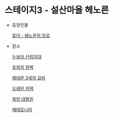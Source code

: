 # 스테이지3 - 설산마을 헤노른

- 등장인물
    
    [뚱이 - 헤노른의 장로](../%E1%84%8F%E1%85%A2%E1%84%85%E1%85%B5%E1%86%A8%E1%84%90%E1%85%A5(%E1%84%80%E1%85%AE)%20d09cc78b6279468ca27e5db6fbbf530e/%E1%84%84%E1%85%AE%E1%86%BC%E1%84%8B%E1%85%B5%20-%20%E1%84%92%E1%85%A6%E1%84%82%E1%85%A9%E1%84%85%E1%85%B3%E1%86%AB%E1%84%8B%E1%85%B4%20%E1%84%8C%E1%85%A1%E1%86%BC%E1%84%85%E1%85%A9%200f2b38443bbd484c9f6997c9b6b71446.md)
    
- 장소
    
    [눈보라 산림지대](%E1%84%89%E1%85%B3%E1%84%90%E1%85%A6%E1%84%8B%E1%85%B5%E1%84%8C%E1%85%B53%20-%20%E1%84%89%E1%85%A5%E1%86%AF%E1%84%89%E1%85%A1%E1%86%AB%E1%84%86%E1%85%A1%E1%84%8B%E1%85%B3%E1%86%AF%20%E1%84%92%E1%85%A6%E1%84%82%E1%85%A9%E1%84%85%E1%85%B3%E1%86%AB%207de097286cfc479f8a63191d3d6a4f87/%E1%84%82%E1%85%AE%E1%86%AB%E1%84%87%E1%85%A9%E1%84%85%E1%85%A1%20%E1%84%89%E1%85%A1%E1%86%AB%E1%84%85%E1%85%B5%E1%86%B7%E1%84%8C%E1%85%B5%E1%84%83%E1%85%A2%20b4ca0a172e654c16aa003371b7334297.md)
    
    [후회의 절벽](%E1%84%89%E1%85%B3%E1%84%90%E1%85%A6%E1%84%8B%E1%85%B5%E1%84%8C%E1%85%B53%20-%20%E1%84%89%E1%85%A5%E1%86%AF%E1%84%89%E1%85%A1%E1%86%AB%E1%84%86%E1%85%A1%E1%84%8B%E1%85%B3%E1%86%AF%20%E1%84%92%E1%85%A6%E1%84%82%E1%85%A9%E1%84%85%E1%85%B3%E1%86%AB%207de097286cfc479f8a63191d3d6a4f87/%E1%84%92%E1%85%AE%E1%84%92%E1%85%AC%E1%84%8B%E1%85%B4%20%E1%84%8C%E1%85%A5%E1%86%AF%E1%84%87%E1%85%A7%E1%86%A8%206660d782ee1c427180f577178aa2aba7.md)
    
    [페테른 3세의 묘비](%E1%84%89%E1%85%B3%E1%84%90%E1%85%A6%E1%84%8B%E1%85%B5%E1%84%8C%E1%85%B53%20-%20%E1%84%89%E1%85%A5%E1%86%AF%E1%84%89%E1%85%A1%E1%86%AB%E1%84%86%E1%85%A1%E1%84%8B%E1%85%B3%E1%86%AF%20%E1%84%92%E1%85%A6%E1%84%82%E1%85%A9%E1%84%85%E1%85%B3%E1%86%AB%207de097286cfc479f8a63191d3d6a4f87/%E1%84%91%E1%85%A6%E1%84%90%E1%85%A6%E1%84%85%E1%85%B3%E1%86%AB%203%E1%84%89%E1%85%A6%E1%84%8B%E1%85%B4%20%E1%84%86%E1%85%AD%E1%84%87%E1%85%B5%2043e5c64d056e431d801bcc6c8f1f2ad3.md)
    
    [오래된 저택](%E1%84%89%E1%85%B3%E1%84%90%E1%85%A6%E1%84%8B%E1%85%B5%E1%84%8C%E1%85%B53%20-%20%E1%84%89%E1%85%A5%E1%86%AF%E1%84%89%E1%85%A1%E1%86%AB%E1%84%86%E1%85%A1%E1%84%8B%E1%85%B3%E1%86%AF%20%E1%84%92%E1%85%A6%E1%84%82%E1%85%A9%E1%84%85%E1%85%B3%E1%86%AB%207de097286cfc479f8a63191d3d6a4f87/%E1%84%8B%E1%85%A9%E1%84%85%E1%85%A2%E1%84%83%E1%85%AC%E1%86%AB%20%E1%84%8C%E1%85%A5%E1%84%90%E1%85%A2%E1%86%A8%202e6e971cecf544878f9fbd218607c4d3.md)
    
    [북방 대평원](%E1%84%89%E1%85%B3%E1%84%90%E1%85%A6%E1%84%8B%E1%85%B5%E1%84%8C%E1%85%B53%20-%20%E1%84%89%E1%85%A5%E1%86%AF%E1%84%89%E1%85%A1%E1%86%AB%E1%84%86%E1%85%A1%E1%84%8B%E1%85%B3%E1%86%AF%20%E1%84%92%E1%85%A6%E1%84%82%E1%85%A9%E1%84%85%E1%85%B3%E1%86%AB%207de097286cfc479f8a63191d3d6a4f87/%E1%84%87%E1%85%AE%E1%86%A8%E1%84%87%E1%85%A1%E1%86%BC%20%E1%84%83%E1%85%A2%E1%84%91%E1%85%A7%E1%86%BC%E1%84%8B%E1%85%AF%E1%86%AB%201e597c8ad50c44228715e4a5d0537e53.md)
    
    [페테로니아](%E1%84%89%E1%85%B3%E1%84%90%E1%85%A6%E1%84%8B%E1%85%B5%E1%84%8C%E1%85%B53%20-%20%E1%84%89%E1%85%A5%E1%86%AF%E1%84%89%E1%85%A1%E1%86%AB%E1%84%86%E1%85%A1%E1%84%8B%E1%85%B3%E1%86%AF%20%E1%84%92%E1%85%A6%E1%84%82%E1%85%A9%E1%84%85%E1%85%B3%E1%86%AB%207de097286cfc479f8a63191d3d6a4f87/%E1%84%91%E1%85%A6%E1%84%90%E1%85%A6%E1%84%85%E1%85%A9%E1%84%82%E1%85%B5%E1%84%8B%E1%85%A1%206f1d4cb237e5466ca12cdb29f06e31de.md)